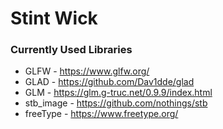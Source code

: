 # Stint Wick

### Currently Used Libraries

* GLFW - https://www.glfw.org/
* GLAD - https://github.com/Dav1dde/glad
* GLM  - https://glm.g-truc.net/0.9.9/index.html
* stb_image - https://github.com/nothings/stb
* freeType - https://www.freetype.org/
